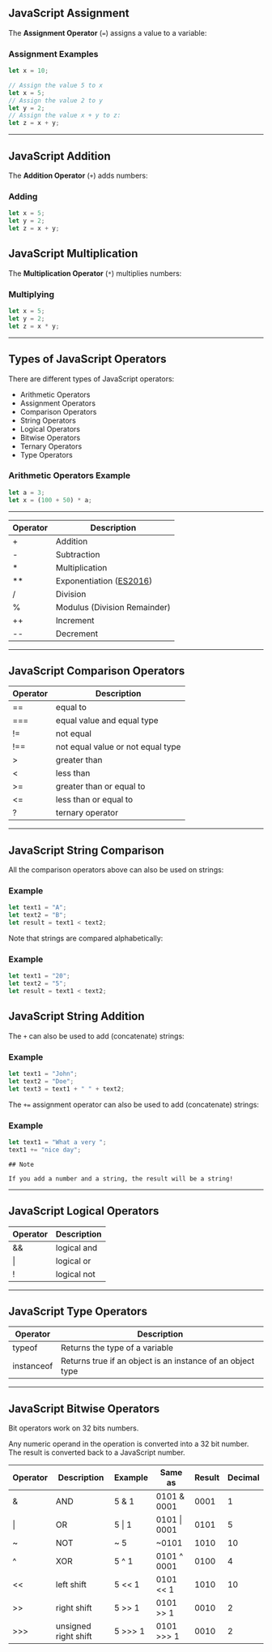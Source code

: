 ## JavaScript Assignment

The **Assignment Operator** (`=`) assigns a value to a variable:

### Assignment Examples

``` js
let x = 10;

// Assign the value 5 to x  
let x = 5;  
// Assign the value 2 to y  
let y = 2;  
// Assign the value x + y to z:  
let z = x + y;
```

---

## JavaScript Addition

The **Addition Operator** (`+`) adds numbers:

### Adding

```js
let x = 5;  
let y = 2;  
let z = x + y;
```
## JavaScript Multiplication

The **Multiplication Operator** (`*`) multiplies numbers:

### Multiplying

```js
let x = 5;  
let y = 2;  
let z = x * y;
```

---

## Types of JavaScript Operators

There are different types of JavaScript operators:

- Arithmetic Operators
- Assignment Operators
- Comparison Operators
- String Operators
- Logical Operators
- Bitwise Operators
- Ternary Operators
- Type Operators

### Arithmetic Operators Example

```js
let a = 3;  
let x = (100 + 50) * a;
```

---

|Operator|Description|
|---|---|
|+|Addition|
|-|Subtraction|
|\*|Multiplication|
|\*\*|Exponentiation ([ES2016](https://www.w3schools.com/js/js_2016.asp))|
|/|Division|
|%|Modulus (Division Remainder)|
|++|Increment|
|--|Decrement|

---
## JavaScript Comparison Operators

|Operator|Description|
|---|---|
|\=\=|equal to|
|\=\=\=|equal value and equal type|
|!=|not equal|
|!\=\=|not equal value or not equal type|
|>|greater than|
|<|less than|
|>=|greater than or equal to|
|<=|less than or equal to|
|?|ternary operator|


---

## JavaScript String Comparison

All the comparison operators above can also be used on strings:

### Example

```js
let text1 = "A";  
let text2 = "B";  
let result = text1 < text2;
```

Note that strings are compared alphabetically:

### Example

```js
let text1 = "20";  
let text2 = "5";  
let result = text1 < text2;
```

## JavaScript String Addition

The `+` can also be used to add (concatenate) strings:

### Example

```js
let text1 = "John";  
let text2 = "Doe";  
let text3 = text1 + " " + text2;
```

The `+=` assignment operator can also be used to add (concatenate) strings:

### Example

```js
let text1 = "What a very ";  
text1 += "nice day";
```

    ## Note

    If you add a number and a string, the result will be a string!

---

## JavaScript Logical Operators

|Operator|Description|
|---|---|
|&&|logical and|
|\||logical or|
|!|logical not|


---

## JavaScript Type Operators

|Operator|Description|
|---|---|
|typeof|Returns the type of a variable|
|instanceof|Returns true if an object is an instance of an object type|

---

## JavaScript Bitwise Operators

Bit operators work on 32 bits numbers.

Any numeric operand in the operation is converted into a 32 bit number. The result is converted back to a JavaScript number.

|Operator|Description|Example|Same as|Result|Decimal|
|---|---|---|---|---|---|
|&|AND|5 & 1|0101 & 0001|0001|1|
|\||OR|5 \| 1|0101 \| 0001|0101|5|
|~|NOT|~ 5|~0101|1010|10|
|^|XOR|5 ^ 1|0101 ^ 0001|0100|4|
|<<|left shift|5 << 1|0101 << 1|1010|10|
|>>|right shift|5 >> 1|0101 >> 1|0010|2|
|>>>|unsigned right shift|5 >>> 1|0101 >>> 1|0010|2|


